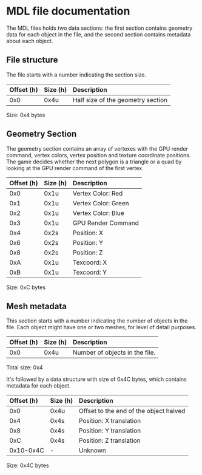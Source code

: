# MDL file documentation

The MDL files holds two data sections: the first section contains geometry data for each object in the file, and the second section contains metadata about each object.

## File structure

The file starts with a number indicating the section size.

| Offset (h) | Size (h)  | Description                       |
|:---------- |:--------- |:--------------------------------- |
| 0x0        | 0x4u      | Half size of the geometry section |
Size: 0x4 bytes

## Geometry Section

The geometry section contains an array of vertexes with the GPU render command, vertex colors, vertex position and texture coordinate positions. The game decides whether the next polygon is a triangle or a quad by looking at the GPU render command of the first vertex.

| Offset (h) | Size (h) | Description         |
|:---------- |:-------- |:------------------- |
| 0x0        | 0x1u     | Vertex Color: Red   |
| 0x1        | 0x1u     | Vertex Color: Green |
| 0x2        | 0x1u     | Vertex Color: Blue  |
| 0x3        | 0x1u     | GPU Render Command  |
| 0x4        | 0x2s     | Position: X         |
| 0x6        | 0x2s     | Position: Y         |
| 0x8        | 0x2s     | Position: Z         |
| 0xA        | 0x1u     | Texcoord: X         |
| 0xB        | 0x1u     | Texcoord: Y         |
Size: 0xC bytes

## Mesh metadata

This section starts with a number indicating the number of objects in the file. Each object might have one or two meshes, for level of detail purposes.

| Offset (h) | Size (h) | Description                    |
|:---------- |:-------- |:------------------------------ |
| 0x0        | 0x4u     | Number of objects in the file. |
Total size: 0x4

It's followed by a data structure with size of 0x4C bytes, which contains metadata for each object.

| Offset (h) | Size (h) | Description                            |
|:---------- |:-------- |:-------------------------------------- |
| 0x0        | 0x4u     | Offset to the end of the object halved |
| 0x4        | 0x4s     | Position: X translation                |
| 0x8        | 0x4s     | Position: Y translation                |
| 0xC        | 0x4s     | Position: Z translation                |
| 0x10-0x4C  | -        | Unknown                                |
Size: 0x4C bytes
